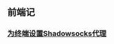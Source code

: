 ## 前端记

### [为终端设置Shadowsocks代理](http://droidyue.com/blog/2016/04/04/set-shadowsocks-proxy-for-terminal/)